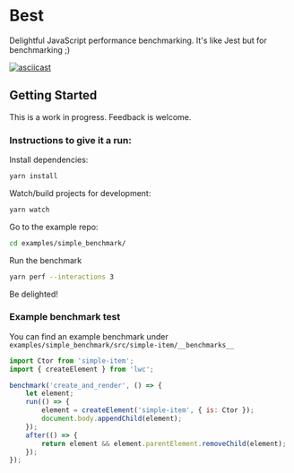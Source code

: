 # Best

Delightful JavaScript performance benchmarking. It's like Jest but for benchmarking ;)

[![asciicast](https://asciinema.org/a/158780.png)](https://asciinema.org/a/158780)

## Getting Started

This is a work in progress. Feedback is welcome.

### Instructions to give it a run:

Install dependencies:

```bash
yarn install
```

Watch/build projects for development:

```bash
yarn watch
```

Go to the example repo:

```bash
cd examples/simple_benchmark/
```

Run the benchmark

```bash
yarn perf --interactions 3
```

Be delighted!

### Example benchmark test

You can find an example benchmark under `examples/simple_benchmark/src/simple-item/__benchmarks__`

```javascript
import Ctor from 'simple-item';
import { createElement } from 'lwc';

benchmark('create_and_render', () => {
    let element;
    run(() => {
        element = createElement('simple-item', { is: Ctor });
        document.body.appendChild(element);
    });
    after(() => {
        return element && element.parentElement.removeChild(element);
    });
});
```
